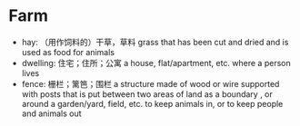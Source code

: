# Farm

- hay: （用作饲料的）干草，草料 grass that has been cut and dried and is used as food for animals
- dwelling: 住宅；住所；公寓 a house, flat/apartment, etc. where a person lives
- fence: 栅栏；篱笆；围栏 a structure made of wood or wire supported with posts that is put between two areas of land as a boundary , or around a garden/yard, field, etc. to keep animals in, or to keep people and animals out
